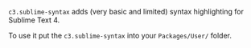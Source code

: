 `c3.sublime-syntax` adds (very basic and limited) syntax highlighting for Sublime Text 4.

To use it put the `c3.sublime-syntax` into your `Packages/User/` folder.
